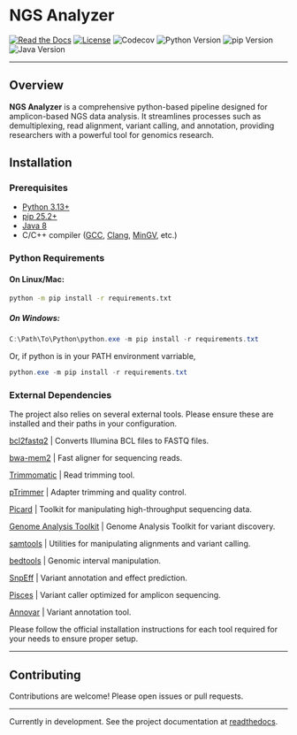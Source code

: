 # NGS Analyzer

[![Read the Docs](https://readthedocs.org/projects/ngs-analyzer/badge/?version=latest)](https://ngs-analyzer.readthedocs.io/en/latest/)
[![License](https://img.shields.io/github/license/archsaurus/ngs-analyzer)](LICENSE)
![Codecov](https://codecov.io/gh/archsaurus/ngs-analyzer/branch/dev/graph/badge.svg)
![Python Version](https://img.shields.io/badge/python-3.13%2B-blue)
![pip Version](https://img.shields.io/badge/pip-25.2%2B-green)
![Java Version](https://img.shields.io/badge/java_SE-24%2B-red)

---

## Overview

**NGS Analyzer** is a comprehensive python-based pipeline designed for amplicon-based NGS data analysis. It streamlines processes such as demultiplexing, read alignment, variant calling, and annotation, providing researchers with a powerful tool for genomics research.

## Installation

### Prerequisites

- [Python 3.13+](https://www.python.org/)
- [pip 25.2+](https://pypi.org/project/pip/)
- [Java 8](https://www.java.com/)
- C/C++ compiler ([GCC](https://gcc.gnu.org/), [Clang](https://clang.llvm.org/), [MinGV](https://mingw-w64.org/), etc.)

### Python Requirements

#### On Linux/Mac:

```bash
python -m pip install -r requirements.txt
```

##### On Windows:

```powershell
C:\Path\To\Python\python.exe -m pip install -r requirements.txt
```

Or, if python is in your PATH environment varriable,

```powershell
python.exe -m pip install -r requirements.txt
```

### External Dependencies

The project also relies on several external tools. Please ensure these are installed and their paths in your configuration.

[bcl2fastq2](https://support.illumina.com) | Converts Illumina BCL files to FASTQ files.

[bwa-mem2](https://github.com/bwa-mem2/bwa-mem2) | Fast aligner for sequencing reads.

[Trimmomatic](http://www.usadellab.org/cms/?page=trimmomatic) | Read trimming tool.

[pTrimmer](https://github.com/DMU-lilab/pTrimmer) | Adapter trimming and quality control.

[Picard](https://broadinstitute.github.io/picard/) | Toolkit for manipulating high-throughput sequencing data.

[Genome Analysis Toolkit](https://gatk.broadinstitute.org/hc/en-us) | Genome Analysis Toolkit for variant discovery.

[samtools](http://www.htslib.org/) | Utilities for manipulating alignments and variant calling.

[bedtools](https://github.com/arq5x/bedtools2) | Genomic interval manipulation.

[SnpEff](http://pcingola.github.io/SnpEff/) | Variant annotation and effect prediction.

[Pisces](https://github.com/Illumina/Pisces) | Variant caller optimized for amplicon sequencing.

[Annovar](https://annovar.openbioinformatics.org/en/latest/) | Variant annotation tool.

Please follow the official installation instructions for each tool required for your needs to ensure proper setup.

---

## Contributing

Contributions are welcome! Please open issues or pull requests.

---

Currently in development. See the project documentation at [readthedocs](https://ngs-analyzer.readthedocs.io/en/latest/).
